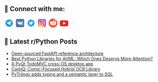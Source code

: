 ## 🔎 Connect with me:
[<img src="https://github.com/bullbesh/bullbesh/blob/main/images/Telegram.png" width="32" height="32" />](https://t.me/bullbesh)
[<img src="https://github.com/bullbesh/bullbesh/blob/main/images/VK.png" width="32" height="32" />](https://vk.com/bullbesh)
[<img src="https://github.com/bullbesh/bullbesh/blob/main/images/Twitter.png" width="32" height="32" />](https://twitter.com/bullbesh1)
[<img src="https://github.com/bullbesh/bullbesh/blob/main/images/Instagram.png" width="32" height="32" />](https://www.instagram.com/bullbesh)
[<img src="https://github.com/bullbesh/bullbesh/blob/main/images/Reddit.png" width="32" height="32" />](https://www.reddit.com/user/bullbesh)
[<img src="https://github.com/bullbesh/bullbesh/blob/main/images/YouTube.png" width="32" height="32" />](https://www.youtube.com/channel/UCtfjRs6uzgq5mfm8S06WTcg)

## 📕 Latest r/Python Posts
<!-- BLOG-POST-LIST:START -->
- [Open-sourced FastAPI reference architecture](https://www.reddit.com/r/Python/comments/1fnwxxy/opensourced_fastapi_reference_architecture/)
- [Best Python Libraries for AI/ML: Which Ones Deserve More Attention?](https://www.reddit.com/r/Python/comments/1fnt66a/best_python_libraries_for_aiml_which_ones_deserve/)
- [A PyQt TodoMVC cross-OS desktop app](https://www.reddit.com/r/Python/comments/1fnl415/a_pyqt_todomvc_crossos_desktop_app/)
- [ComiQ: Comic-Focused Hybrid OCR Library](https://www.reddit.com/r/Python/comments/1fnchtz/comiq_comicfocused_hybrid_ocr_library/)
- [PyTrilogy adds typing and a semantic layer to SQL](https://www.reddit.com/r/Python/comments/1fn9bxp/pytrilogy_adds_typing_and_a_semantic_layer_to_sql/)
<!-- BLOG-POST-LIST:END -->
